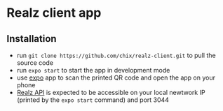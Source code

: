 # Realz client app
## Installation
* run `git clone https://github.com/chix/realz-client.git` to pull the source code
* run `expo start` to start the app in development mode
* use [expo](https://expo.io) app to scan the printed QR code and open the app on your phone
* [Realz API](https://github.com/chix/realz) is expected to be accessible on your local newtwork IP (printed by the `expo start` command) and port 3044
